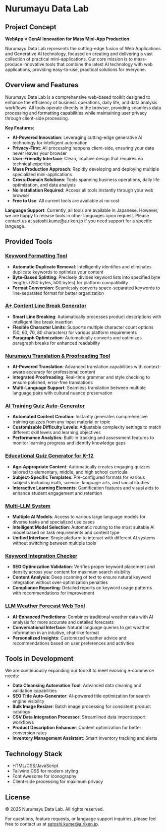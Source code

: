 # Nurumayu Data Lab

## Project Concept

**WebApp × GenAI Innovation for Mass Mini-App Production**

Nurumayu Data Lab represents the cutting-edge fusion of Web Applications and Generative AI technology, focused on creating and delivering a vast collection of practical mini-applications. Our core mission is to mass-produce innovative tools that combine the latest AI technology with web applications, providing easy-to-use, practical solutions for everyone.

## Overview and Features

Nurumayu Data Lab is a comprehensive web-based toolkit designed to enhance the efficiency of business operations, daily life, and data analysis workflows. All tools operate directly in the browser, providing seamless data processing and formatting capabilities while maintaining user privacy through client-side processing.

**Key Features:**
- **AI-Powered Innovation**: Leveraging cutting-edge generative AI technology for intelligent automation
- **Privacy-First**: All processing happens client-side, ensuring your data never leaves your browser
- **User-Friendly Interface**: Clean, intuitive design that requires no technical expertise
- **Mass Production Approach**: Rapidly developing and deploying multiple specialized mini-applications
- **Cross-Domain Solutions**: Tools spanning business operations, daily life optimization, and data analysis
- **No Installation Required**: Access all tools instantly through your web browser
- **Free to Use**: All current tools are available at no cost

**Language Support**: Currently, all tools are available in Japanese. However, we are happy to release tools in other languages upon request. Please contact us at [satoshi.kume@a.riken.jp](mailto:satoshi.kume@a.riken.jp) if you need support for a specific language.

## Provided Tools

### [Keyword Formatting Tool](https://nurumayudatalab.com/webtool-keyword-tool/index.html)
- **Automatic Duplicate Removal**: Intelligently identifies and eliminates duplicate keywords to optimize your content
- **Byte-Based Splitting**: Precisely divides keyword lists into specified byte lengths (250 bytes, 500 bytes) for platform compatibility
- **Format Conversion**: Seamlessly converts space-separated keywords to line-separated format for better organization

### [A+ Content Line Break Generator](https://nurumayudatalab.com/webtool-aplus-br-generator/index.html)
- **Smart Line Breaking**: Automatically processes product descriptions with intelligent line break insertion
- **Flexible Character Limits**: Supports multiple character count options (50, 60, 70, 80 characters) for various platform requirements
- **Paragraph Optimization**: Automatically converts and optimizes paragraph breaks for enhanced readability

### [Nurumayu Translation & Proofreading Tool](https://nurumayudatalab.com/webtool-LLMworker-translator/index.html)
- **AI-Powered Translation**: Advanced translation capabilities with context-aware accuracy for professional content
- **Integrated Proofreading**: Real-time grammar and style checking to ensure polished, error-free translations
- **Multi-Language Support**: Seamless translation between multiple language pairs with cultural nuance preservation

### [AI Training Quiz Auto-Generator](https://nurumayudatalab.com/webtool-aiquiz/index.html)
- **Automated Content Creation**: Instantly generates comprehensive training quizzes from any input material or topic
- **Customizable Difficulty Levels**: Adjustable complexity settings to match different skill levels and learning objectives
- **Performance Analytics**: Built-in tracking and assessment features to monitor learning progress and identify knowledge gaps

### [Educational Quiz Generator for K-12](https://nurumayudatalab.com/webtool-quiz/index.html)
- **Age-Appropriate Content**: Automatically creates engaging quizzes tailored to elementary, middle, and high school curricula
- **Subject-Specific Templates**: Pre-configured formats for various subjects including math, science, language arts, and social studies
- **Interactive Learning Elements**: Gamification features and visual aids to enhance student engagement and retention

### [Multi-LLM System](https://nurumayudatalab.com/webtool-multiLLM/index.html)
- **Multiple AI Models**: Access to various large language models for diverse tasks and specialized use cases
- **Intelligent Model Selection**: Automatic routing to the most suitable AI model based on task requirements and content type
- **Unified Interface**: Single platform to interact with different AI systems without switching between multiple tools

### [Keyword Integration Checker](https://nurumayudatalab.com/webtool-matching-machine/index.html)
- **SEO Optimization Validation**: Verifies proper keyword placement and density across your content for maximum search visibility
- **Content Analysis**: Deep scanning of text to ensure natural keyword integration without over-optimization penalties
- **Compliance Reporting**: Detailed reports on keyword usage patterns with recommendations for improvement

### [LLM Weather Forecast Web Tool](https://nurumayudatalab.com/webtool-whether/index.html)
- **AI-Enhanced Predictions**: Combines traditional weather data with AI analysis for more accurate and detailed forecasts
- **Conversational Interface**: Natural language queries to get weather information in an intuitive, chat-like format
- **Personalized Insights**: Customized weather advice and recommendations based on user preferences and activities

## Tools in Development

We are continuously expanding our toolkit to meet evolving e-commerce needs:

- **Data Cleansing Automation Tool**: Advanced data cleaning and validation capabilities
- **SEO Title Auto-Generator**: AI-powered title optimization for search engine visibility
- **Bulk Image Resizer**: Batch image processing for consistent product catalogs
- **CSV Data Integration Processor**: Streamlined data import/export workflows
- **Product Description Enhancer**: Content optimization for better conversion rates
- **Inventory Management Assistant**: Smart inventory tracking and alerts

## Technology Stack

- HTML/CSS/JavaScript
- Tailwind CSS for modern styling
- Font Awesome for iconography
- Client-side processing for maximum privacy

## License

© 2025 Nurumayu Data Lab. All rights reserved.

For questions, feature requests, or language support inquiries, please feel free to contact us at [satoshi.kume@a.riken.jp](mailto:satoshi.kume@a.riken.jp).
